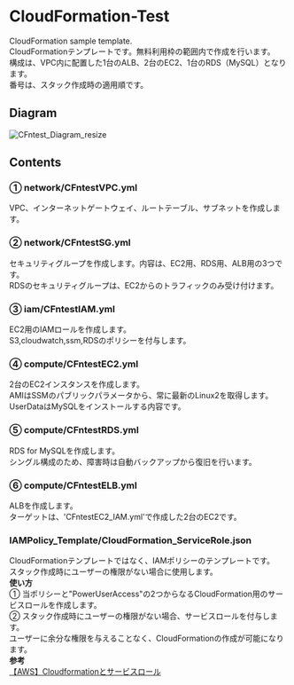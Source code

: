 # CloudFormation-Test
CloudFormation sample template.  
CloudFormationテンプレートです。無料利用枠の範囲内で作成を行います。  
構成は、VPC内に配置した1台のALB、2台のEC2、1台のRDS（MySQL）となります。  
番号は、スタック作成時の適用順です。

## Diagram
![CFntest_Diagram_resize](https://user-images.githubusercontent.com/91016271/152630417-7feece09-fbe1-40bd-83f8-d8c21019fb44.png)

## Contents
### ① network/CFntestVPC.yml
VPC、インターネットゲートウェイ、ルートテーブル、サブネットを作成します。
### ② network/CFntestSG.yml
セキュリティグループを作成します。内容は、EC2用、RDS用、ALB用の3つです。  
RDSのセキュリティグループは、EC2からのトラフィックのみ受け付けます。
### ③ iam/CFntestIAM.yml
EC2用のIAMロールを作成します。  
S3,cloudwatch,ssm,RDSのポリシーを付与します。
### ④ compute/CFntestEC2.yml
2台のEC2インスタンスを作成します。  
AMIはSSMのパブリックパラメータから、常に最新のLinux2を取得します。  
UserDataはMySQLをインストールする内容です。
### ⑤ compute/CFntestRDS.yml
RDS for MySQLを作成します。  
シングル構成のため、障害時は自動バックアップから復旧を行います。
### ⑥ compute/CFntestELB.yml
ALBを作成します。  
ターゲットは、'CFntestEC2_IAM.yml'で作成した2台のEC2です。
### IAMPolicy_Template/CloudFormation_ServiceRole.json
CloudFormationテンプレートではなく、IAMポリシーのテンプレートです。  
スタック作成時にユーザーの権限がない場合に使用します。  
**使い方**  
① 当ポリシーと"PowerUserAccess"の2つからなるCloudFormation用のサービスロールを作成します。  
② スタック作成時にユーザーの権限がない場合、サービスロールを付与します。  
ユーザーに余分な権限を与えることなく、CloudFormationの作成が可能になります。  
**参考**  
[【AWS】Cloudformationとサービスロール](https://yoshinori-satoh.com/blog/2019-01-19-cloudformation_servicerole/#%E3%82%B5%E3%83%BC%E3%83%93%E3%82%B9%E3%83%AD%E3%83%BC%E3%83%AB%E4%BD%9C%E6%88%90%E6%89%8B%E9%A0%86)
